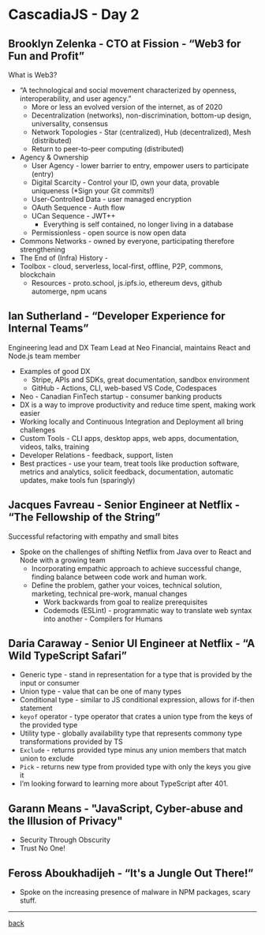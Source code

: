 # CascadiaJS - Day 2

## Brooklyn Zelenka - CTO at Fission - “Web3 for Fun and Profit”

What is Web3?

- “A technological and social movement characterized by openness, interoperability, and user agency.”
  - More or less an evolved version of the internet, as of 2020
  - Decentralization (networks), non-discrimination, bottom-up design, universality, consensus
  - Network Topologies - Star (centralized), Hub (decentralized), Mesh (distributed)
  - Return to peer-to-peer computing (distributed)
- Agency & Ownership
  - User Agency - lower barrier to entry, empower users to participate (entry)
  - Digital Scarcity - Control your ID, own your data, provable uniqueness (*Sign your Git commits!)
  - User-Controlled Data - user managed encryption
  - OAuth Sequence - Auth flow
  - UCan Sequence - JWT++
    - Everything is self contained, no longer living in a database
  - Permissionless - open source is now open data
- Commons Networks - owned by everyone, participating therefore strengthening
- The End of (Infra) History -
- Toolbox - cloud, serverless, local-first, offline, P2P, commons, blockchain
  - Resources - proto.school, js.ipfs.io, ethereum devs, github automerge, npm ucans

## Ian Sutherland - “Developer Experience for Internal Teams”

Engineering lead and DX Team Lead at Neo Financial, maintains React and Node.js team member

- Examples of good DX
  - Stripe, APIs and SDKs, great documentation, sandbox environment
  - GitHub - Actions, CLI, web-based VS Code, Codespaces
- Neo - Canadian FinTech startup - consumer banking products
- DX is a way to improve productivity and reduce time spent, making work easier
- Working locally and Continuous Integration and Deployment all bring challenges
- Custom Tools - CLI apps, desktop apps, web apps, documentation, videos, talks, training
- Developer Relations - feedback, support, listen
- Best practices - use your team, treat tools like production software, metrics and analytics, solicit feedback, documentation, automatic updates, make tools fun (sparingly)

## Jacques Favreau - Senior Engineer at Netflix - “The Fellowship of the String”

Successful refactoring with empathy and small bites

- Spoke on the challenges of shifting Netflix from Java over to React and Node with a growing team
  - Incorporating empathic approach to achieve successful change, finding balance between code work and human work.
  - Define the problem, gather your voices, technical solution, marketing, technical pre-work, manual changes
    - Work backwards from goal to realize prerequisites
    - Codemods (ESLint) - programmatic way to translate web syntax into another - Compilers for Humans

## Daria Caraway - Senior UI Engineer at Netflix - “A Wild TypeScript Safari”

- Generic type - stand in representation for a type that is provided by the input or consumer
- Union type - value that can be one of many types
- Conditional type - similar to JS conditional expression, allows for if-then statement
- `keyof` operator - type operator that crates a union type from the keys of the provided type
- Utility type - globally availability type that represents commony type transformations provided by TS
- `Exclude` - returns provided type minus any union members that match union to exclude
- `Pick` - returns new type from provided type with only the keys you give it
- I’m looking forward to learning more about TypeScript after 401.

## Garann Means - "JavaScript, Cyber-abuse and the Illusion of Privacy"

- Security Through Obscurity
- Trust No One!

## Feross Aboukhadijeh - “It's a Jungle Out There!”

- Spoke on the increasing presence of malware in NPM packages, scary stuff.

- - -

[back](../README.md)
